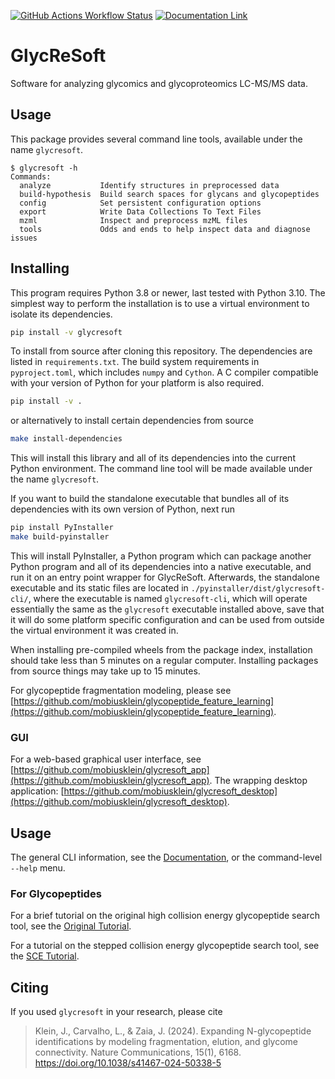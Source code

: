
[![GitHub Actions Workflow Status](https://img.shields.io/github/actions/workflow/status/mobiusklein/glycresoft/test.yaml?style=for-the-badge)](https://github.com/mobiusklein/glycresoft/actions/workflows/test.yaml) [![Documentation Link](https://img.shields.io/badge/docs-glycresoft-purple?style=for-the-badge&logo=readthedocs)](https://mobiusklein.github.io/glycresoft/)

# GlycReSoft

Software for analyzing glycomics and glycoproteomics LC-MS/MS data.

## Usage

This package provides several command line tools, available under the name `glycresoft`.

```
$ glycresoft -h
Commands:
  analyze           Identify structures in preprocessed data
  build-hypothesis  Build search spaces for glycans and glycopeptides
  config            Set persistent configuration options
  export            Write Data Collections To Text Files
  mzml              Inspect and preprocess mzML files
  tools             Odds and ends to help inspect data and diagnose issues
```

## Installing

This program requires Python 3.8 or newer, last tested with Python 3.10. The simplest way to perform the installation is to use a virtual environment to isolate its dependencies.

```bash
pip install -v glycresoft
```

To install from source after cloning this repository. The dependencies are listed in `requirements.txt`. The build system requirements in `pyproject.toml`, which includes `numpy` and `Cython`. A C compiler compatible with your version of Python for your platform is also required.

```bash
pip install -v .
```

or alternatively to install certain dependencies from source

```bash
make install-dependencies
```

This will install this library and all of its dependencies into the current Python environment. The command line tool will be made available under the name `glycresoft`.

If you want to build the standalone executable that bundles all of its dependencies with its own version of Python, next run

```bash
pip install PyInstaller
make build-pyinstaller
```

This will install PyInstaller, a Python program which can package another Python program and all of its dependencies into a native executable, and run it on an entry point wrapper for GlycReSoft. Afterwards, the standalone executable and its static files are located in `./pyinstaller/dist/glycresoft-cli/`, where the executable is named `glycresoft-cli`, which will operate essentially the same as the `glycresoft` executable installed above, save that it will do some platform specific configuration and can be used from outside the virtual environment it was created in.

When installing pre-compiled wheels from the package index, installation should take less than 5 minutes on a regular computer. Installing packages from source things may take up to 15 minutes.

For glycopeptide fragmentation modeling, please see [https://github.com/mobiusklein/glycopeptide_feature_learning](https://github.com/mobiusklein/glycopeptide_feature_learning).

### GUI

For a web-based graphical user interface, see [https://github.com/mobiusklein/glycresoft_app](https://github.com/mobiusklein/glycresoft_app).
The wrapping desktop application: [https://github.com/mobiusklein/glycresoft_desktop](https://github.com/mobiusklein/glycresoft_desktop).

## Usage

The general CLI information, see the [Documentation](https://mobiusklein.github.io/glycresoft/docs/_build/html/index.html), or the command-level
`--help` menu.

### For Glycopeptides

For a brief tutorial on the original high collision energy glycopeptide search tool, see the [Original Tutorial](https://mobiusklein.github.io/glycresoft/docs/_build/html/tutorials/glycoproteomics-tutorial.html).

For a tutorial on the stepped collision energy glycopeptide search tool, see the [SCE Tutorial](https://mobiusklein.github.io/glycresoft/docs/_build/html/tutorials/glycoproteomics-sce-tutorial.html).

## Citing

If you used `glycresoft` in your research, please cite

> Klein, J., Carvalho, L., & Zaia, J. (2024). Expanding N-glycopeptide identifications by modeling fragmentation, elution, and glycome connectivity. Nature Communications, 15(1), 6168. https://doi.org/10.1038/s41467-024-50338-5
